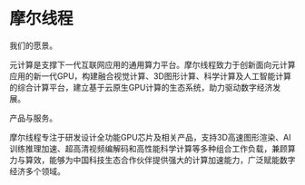 # 摩尔线程

我们的愿景。

元计算是支撑下一代互联网应用的通用算力平台。摩尔线程致力于创新面向元计算应用的新一代GPU，构建融合视觉计算、3D图形计算、科学计算及人工智能计算的综合计算平台，建立基于云原生GPU计算的生态系统，助力驱动数字经济发展。

产品与服务。

摩尔线程专注于研发设计全功能GPU芯片及相关产品，支持3D高速图形渲染、AI训练推理加速、超高清视频编解码和高性能科学计算等多种组合工作负载，兼顾算力与算效，能够为中国科技生态合作伙伴提供强大的计算加速能力，广泛赋能数字经济多个领域。
